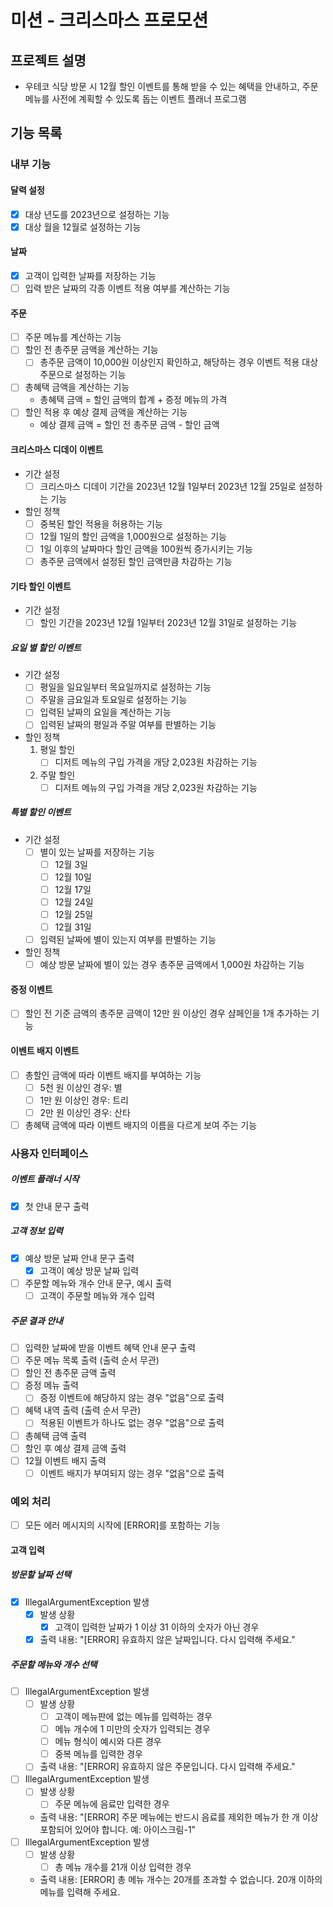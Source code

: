 # 미션 - 크리스마스 프로모션

## 프로젝트 설명

- 우테코 식당 방문 시 12월 할인 이벤트를 통해 받을 수 있는 혜택을 안내하고, 주문 메뉴를 사전에 계획할 수 있도록 돕는 이벤트 플래너 프로그램

## 기능 목록

### 내부 기능

#### 달력 설정

- [x] 대상 년도를 2023년으로 설정하는 기능
- [x] 대상 월을 12월로 설정하는 기능

#### 날짜

- [x] 고객이 입력한 날짜를 저장하는 기능
- [ ] 입력 받은 날짜의 각종 이벤트 적용 여부를 계산하는 기능

#### 주문

- [ ] 주문 메뉴를 계산하는 기능
- [ ] 할인 전 총주문 금액을 계산하는 기능
    - [ ] 총주문 금액이 10,000원 이상인지 확인하고, 해당하는 경우 이벤트 적용 대상 주문으로 설정하는 기능
- [ ] 총혜택 금액을 계산하는 기능
    - 총혜택 금액 = 할인 금액의 합계 + 증정 메뉴의 가격
- [ ] 할인 적용 후 예상 결제 금액을 계산하는 기능
    - 예상 결제 금액 = 할인 전 총주문 금액 - 할인 금액

#### 크리스마스 디데이 이벤트

- 기간 설정
    - [ ] 크리스마스 디데이 기간을 2023년 12월 1일부터 2023년 12월 25일로 설정하는 기능
- 할인 정책
    - [ ] 중복된 할인 적용을 허용하는 기능
    - [ ] 12월 1일의 할인 금액을 1,000원으로 설정하는 기능
    - [ ] 1일 이후의 날짜마다 할인 금액을 100원씩 증가시키는 기능
    - [ ] 총주문 금액에서 설정된 할인 금액만큼 차감하는 기능

#### 기타 할인 이벤트

- 기간 설정
    - [ ] 할인 기간을 2023년 12월 1일부터 2023년 12월 31일로 설정하는 기능

##### 요일 별 할인 이벤트

- 기간 설정
    - [ ] 평일을 일요일부터 목요일까지로 설정하는 기능
    - [ ] 주말을 금요일과 토요일로 설정하는 기능
    - [ ] 입력된 날짜의 요일을 계산하는 기능
    - [ ] 입력된 날짜의 평일과 주말 여부를 판별하는 기능
- 할인 정책
    1. 평일 할인
        - [ ] 디저트 메뉴의 구입 가격을 개당 2,023원 차감하는 기능
    2. 주말 할인
        - [ ] 디저트 메뉴의 구입 가격을 개당 2,023원 차감하는 기능

##### 특별 할인 이벤트

- 기간 설정
    - [ ] 별이 있는 날짜를 저장하는 기능
        - [ ] 12월 3일
        - [ ] 12월 10일
        - [ ] 12월 17일
        - [ ] 12월 24일
        - [ ] 12월 25일
        - [ ] 12월 31일
    - [ ] 입력된 날짜에 별이 있는지 여부를 판별하는 기능
- 할인 정책
    - [ ] 예상 방문 날짜에 별이 있는 경우 총주문 금액에서 1,000원 차감하는 기능

#### 증정 이벤트

- [ ] 할인 전 기준 금액의 총주문 금액이 12만 원 이상인 경우 샴페인을 1개 추가하는 기능

#### 이벤트 배지 이벤트

- [ ] 총할인 금액에 따라 이벤트 배지를 부여하는 기능
    - [ ] 5천 원 이상인 경우: 별
    - [ ] 1만 원 이상인 경우: 트리
    - [ ] 2만 원 이상인 경우: 산타
- [ ] 총혜택 금액에 따라 이벤트 배지의 이름을 다르게 보여 주는 기능

### 사용자 인터페이스

##### 이벤트 플래너 시작

- [x] 첫 안내 문구 출력

##### 고객 정보 입력

- [x] 예상 방문 날짜 안내 문구 출력
    - [x] 고객이 예상 방문 날짜 입력
- [ ] 주문할 메뉴와 개수 안내 문구, 예시 출력
    - [ ] 고객이 주문할 메뉴와 개수 입력

##### 주문 결과 안내

- [ ] 입력한 날짜에 받을 이벤트 혜택 안내 문구 출력
- [ ] 주문 메뉴 목록 출력 (출력 순서 무관)
- [ ] 할인 전 총주문 금액 출력
- [ ] 증정 메뉴 출력
    - [ ] 증정 이벤트에 해당하지 않는 경우 "없음"으로 출력
- [ ] 혜택 내역 출력 (출력 순서 무관)
    - [ ] 적용된 이벤트가 하나도 없는 경우 "없음"으로 출력
- [ ] 총혜택 금액 출력
- [ ] 할인 후 예상 결제 금액 출력
- [ ] 12월 이벤트 배지 출력
    - [ ] 이벤트 배지가 부여되지 않는 경우 "없음"으로 출력

### 예외 처리

- [ ] 모든 에러 메시지의 시작에 [ERROR]를 포함하는 기능

#### 고객 입력

##### 방문할 날짜 선택

- [x] IllegalArgumentException 발생
    - [x] 발생 상황
        - [x] 고객이 입력한 날짜가 1 이상 31 이하의 숫자가 아닌 경우
    - [x] 출력 내용: "[ERROR] 유효하지 않은 날짜입니다. 다시 입력해 주세요."

##### 주문할 메뉴와 개수 선택

- [ ] IllegalArgumentException 발생
    - [ ] 발생 상황
        - [ ] 고객이 메뉴판에 없는 메뉴를 입력하는 경우
        - [ ] 메뉴 개수에 1 미만의 숫자가 입력되는 경우
        - [ ] 메뉴 형식이 예시와 다른 경우
        - [ ] 중복 메뉴를 입력한 경우
    - [ ] 출력 내용: "[ERROR] 유효하지 않은 주문입니다. 다시 입력해 주세요."

- [ ] IllegalArgumentException 발생
    - [ ] 발생 상황
        - [ ] 주문 메뉴에 음료만 입력한 경우
    - 출력 내용: "[ERROR] 주문 메뉴에는 반드시 음료를 제외한 메뉴가 한 개 이상 포함되어 있어야 합니다. 예: 아이스크림-1"
- [ ] IllegalArgumentException 발생
    - [ ] 발생 상황
        - [ ] 총 메뉴 개수를 21개 이상 입력한 경우
    - 출력 내용: [ERROR] 총 메뉴 개수는 20개를 초과할 수 없습니다. 20개 이하의 메뉴를 입력해 주세요.
